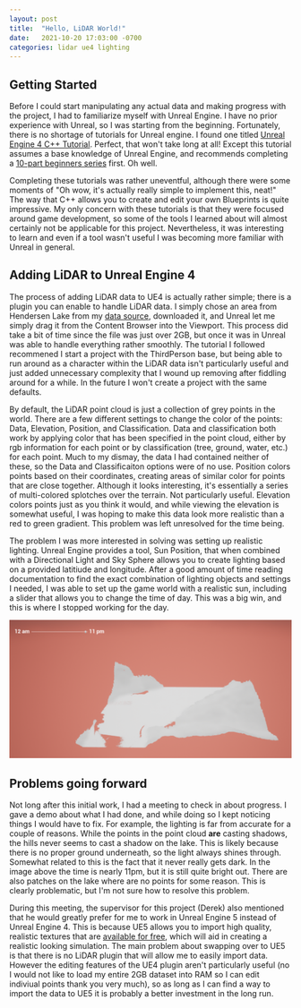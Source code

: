 ```yaml
---
layout: post
title:  "Hello, LiDAR World!"
date:   2021-10-20 17:03:00 -0700
categories: lidar ue4 lighting
---
```

## Getting Started

Before I could start manipulating any actual data and making progress with the project, I had to familiarize myself with Unreal Engine. I have no prior experience with Unreal, so I was starting from the beginning. Fortunately, there is no shortage of tutorials for Unreal engine. I found one titled [Unreal Engine 4 C++ Tutorial](https://www.raywenderlich.com/185-unreal-engine-4-c-tutorial). Perfect, that won't take long at all! Except this tutorial assumes a base knowledge of Unreal Engine, and recommends completing a [10-part beginners series](https://www.raywenderlich.com/151018/unreal-engine-4-tutorial-beginners) first. Oh well.

Completing these tutorials was rather uneventful, although there were some moments of "Oh wow, it's actually really simple to implement this, neat!" The way that C++ allows you to create and edit your own Blueprints is quite impressive. My only concern with these tutorials is that they were focused around game development, so some of the tools I learned about will almost certainly not be applicable for this project. Nevertheless, it was interesting to learn and even if a tool wasn't useful I was becoming more familiar with Unreal in general.


## Adding LiDAR to Unreal Engine 4

The process of adding LiDAR data to UE4 is actually rather simple; there is a plugin you can enable to handle LiDAR data. I simply chose an area from Hendersen Lake from my [data source](https://governmentofbc.maps.arcgis.com/apps/MapSeries/index.html?appid=d06b37979b0c4709b7fcf2a1ed458e03), downloaded it, and Unreal let me simply drag it from the Content Browser into the Viewport. This process did take a bit of time since the file was just over 2GB, but once it was in Unreal was able to handle everything rather smoothly. The tutorial I followed recommened I start a project with the ThirdPerson base, but being able to run around as a character within the LiDAR data isn't particularly useful and just added unnecessary complexity that I wound up removing after fiddling around for a while. In the future I won't create a project with the same defaults.

By default, the LiDAR point cloud is just a collection of grey points in the world. There are a few different settings to change the color of the points: Data, Elevation, Position, and Classification. Data and classification both work by applying color that has been specified in the point cloud, either by rgb information for each point or by classification (tree, ground, water, etc.) for each point. Much to my dismay, the data I had contained neither of these, so the Data and Classificaiton options were of no use. Position colors points based on their coordinates, creating areas of similar color for points that are close together. Although it looks interesting, it's essentially a series of multi-colored splotches over the terrain. Not particularly useful. Elevation colors points just as you think it would, and while viewing the elevation is somewhat useful, I was hoping to make this data look more realistic than a red to green gradient. This problem was left unresolved for the time being.

The problem I was more interested in solving was setting up realistic lighting. Unreal Engine provides a tool, Sun Position, that when combined with a Directional Light and Sky Sphere allows you to create lighting based on a provided latitiude and longitude. After a good amount of time reading documentation to find the exact combination of lighting objects and settings I needed, I was able to set up the game world with a realistic sun, including a slider that allows you to change the time of day. This was a big win, and this is where I stopped working for the day.

![First test of LiDAR data in UE4](images/initial_test_ue4.png)

## Problems going forward

Not long after this initial work, I had a meeting to check in about progress. I gave a demo about what I had done, and while doing so I kept noticing things I would have to fix. For example, the lighting is far from accurate for a couple of reasons. While the points in the point cloud **are** casting shadows, the hills never seems to cast a shadow on the lake. This is likely because there is no proper ground underneath, so the light always shines through. Somewhat related to this is the fact that it never really gets dark. In the image above the time is nearly 11pm, but it is still quite bright out. There are also patches on the lake where are no points for some reason. This is clearly problematic, but I'm not sure how to resolve this problem.

During this meeting, the supervisor for this project (Derek) also mentioned that he would greatly prefer for me to work in Unreal Engine 5 instead of Unreal Engine 4. This is because UE5 allows you to import high quality, realistic textures that are [available for free](https://quixel.com/megascans/home/), which will aid in creating a realistic looking simulation. The main problem about swapping over to UE5 is that there is no LiDAR plugin that will allow me to easily import data. However the editing features of the UE4 plugin aren't particularly useful (no I would not like to load my entire 2GB dataset into RAM so I can edit indiviual points thank you very much), so as long as I can find a way to import the data to UE5 it is probably a better investment in the long run.